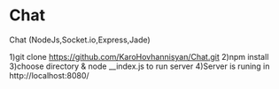 # Chat
Chat (NodeJs,Socket.io,Express,Jade)


1)git clone https://github.com/KaroHovhannisyan/Chat.git
2)npm install
3)choose directory & node __index.js to run server
4)Server is runing in http://localhost:8080/
